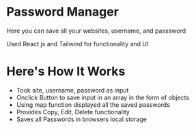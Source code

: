 # Password Manager

Here you can save all your websites, username, and passsword

Used React js and Tailwind for functionality and UI

# Here's How It Works
* Took site, username, password as input 
* Onclick Button to save input in an array in the form of objects
* Using map function displayed all the saved passwords
* Provides Copy, Edit, Delete functionality
* Saves all Passwords in browsers local storage
